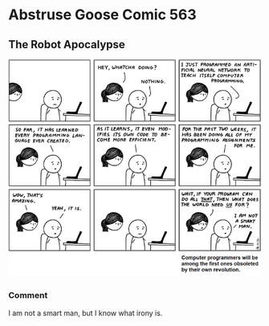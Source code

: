 # Abstruse Goose Comic 563
## The Robot Apocalypse

![image](the_software_substitution_dilemma.png)
### Comment
I am not a smart man, but I know what irony is.
